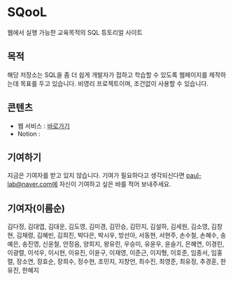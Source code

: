 # SQooL

웹에서 실행 가능한 교육목적의 SQL 튜토리얼 사이트

## 목적

해당 저장소는 SQL을 좀 더 쉽게 개발자가 접하고 학습할 수 있도록 웹페이지를 제작하는데 목표를 두고 있습니다. 비영리 프로젝트이며, 조건없이 사용할 수 있습니다.

## 콘텐츠

- 웹 서비스 : [바로가기](https://sqlschool.co.kr/)
- Notion :

## 기여하기

지금은 기여자를 받고 있지 않습니다. 기여가 필요하다고 생각되신다면 paul-lab@naver.com에 자신이 기여하고 싶은 바를 적어 보내주세요.

## 기여자(이름순)

김다정, 김대엽, 김대운, 김도영, 김미경, 김민승, 김민지, 김설하, 김세원, 김소영, 김창현, 김채령, 김혜빈, 김희진, 박다은, 박시우, 방선아, 서동현, 서현주, 손수철, 손혜수, 송예은, 송진영, 신윤철, 안정음, 양희지, 왕유린, 우승미, 유윤우, 윤슬기, 은혜연, 이경린, 이광렬, 이석우, 이시현, 이유진, 이윤구, 이재영, 이준근, 이지형, 이호준, 임종서, 임홍렬, 장소연, 장효순, 장희수, 정수현, 조민지, 지창언, 최수진, 최영준, 최유정, 추경훈, 한유진, 한혜지
